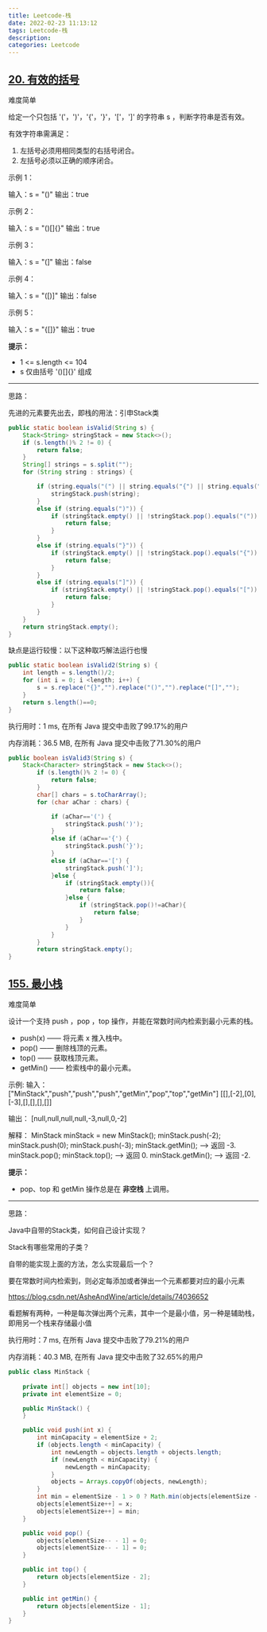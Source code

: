 ```yaml
---
title: Leetcode-栈
date: 2022-02-23 11:13:12
tags: Leetcode-栈
description:
categories: Leetcode
---
```



## [20. 有效的括号](https://leetcode-cn.com/problems/valid-parentheses/)



难度简单


给定一个只包括 '('，')'，'{'，'}'，'['，']' 的字符串 s ，判断字符串是否有效。

有效字符串需满足：

1. 左括号必须用相同类型的右括号闭合。
2. 左括号必须以正确的顺序闭合。

 
示例 1：

输入：s = "()" 输出：true 

示例 2：

输入：s = "()[]{}" 输出：true 

示例 3：

输入：s = "(]" 输出：false 

示例 4：

输入：s = "([)]" 输出：false 

示例 5：

输入：s = "{[]}" 输出：true


**提示：**

- 1 <= s.length <= 104
- s 仅由括号 '()[]{}' 组成

---

思路：

先进的元素要先出去，即栈的用法：引申Stack类

```java
public static boolean isValid(String s) {
    Stack<String> stringStack = new Stack<>();
    if (s.length()% 2 != 0) {
        return false;
    }
    String[] strings = s.split("");
    for (String string : strings) {

        if (string.equals("(") || string.equals("{") || string.equals("[")) {
            stringStack.push(string);
        }
        else if (string.equals(")")) {
            if (stringStack.empty() || !stringStack.pop().equals("(")) {
                return false;
            }
        }
        else if (string.equals("}")) {
            if (stringStack.empty() || !stringStack.pop().equals("{")) {
                return false;
            }
        }
        else if (string.equals("]")) {
            if (stringStack.empty() || !stringStack.pop().equals("[")) {
                return false;
            }
        }
    }
    return stringStack.empty();
}
```

缺点是运行较慢：以下这种取巧解法运行也慢

```java
public static boolean isValid2(String s) {
    int length = s.length()/2;
    for (int i = 0; i <length; i++) {
        s = s.replace("{}","").replace("()","").replace("[]","");
    }
    return s.length()==0;
}
```

执行用时：1 ms, 在所有 Java 提交中击败了99.17%的用户

内存消耗：36.5 MB, 在所有 Java 提交中击败了71.30%的用户

```java
public boolean isValid3(String s) {
    Stack<Character> stringStack = new Stack<>();
        if (s.length()% 2 != 0) {
            return false;
        }
        char[] chars = s.toCharArray();
        for (char aChar : chars) {

            if (aChar=='(') {
                stringStack.push(')');
            }
            else if (aChar=='{') {
                stringStack.push('}');
            }
            else if (aChar=='[') {
                stringStack.push(']');
            }else {
                if (stringStack.empty()){
                    return false;
                }else {
                    if (stringStack.pop()!=aChar){
                        return false;
                    }
                }
            }
        }
        return stringStack.empty();
}

```


## [155. 最小栈](https://leetcode-cn.com/problems/min-stack/)



难度简单


设计一个支持 push ，pop ，top 操作，并能在常数时间内检索到最小元素的栈。

- push(x) —— 将元素 x 推入栈中。
- pop() —— 删除栈顶的元素。
- top() —— 获取栈顶元素。
- getMin() —— 检索栈中的最小元素。

 
示例:
输入：
["MinStack","push","push","push","getMin","pop","top","getMin"]
[[],[-2],[0],[-3],[],[],[],[]]

输出：
[null,null,null,null,-3,null,0,-2]

解释：
MinStack minStack = new MinStack();
minStack.push(-2);
minStack.push(0);
minStack.push(-3);
minStack.getMin();   --> 返回 -3.
minStack.pop();
minStack.top();      --> 返回 0.
minStack.getMin();   --> 返回 -2.


**提示：**

- pop、top 和 getMin 操作总是在 **非空栈** 上调用。

---

思路：

Java中自带的Stack类，如何自己设计实现？

Stack有哪些常用的子类？

自带的能实现上面的方法，怎么实现最后一个？

要在常数时间内检索到，则必定每添加或者弹出一个元素都要对应的最小元素


https://blog.csdn.net/AsheAndWine/article/details/74036652


看题解有两种，一种是每次弹出两个元素，其中一个是最小值，另一种是辅助栈，即用另一个栈来存储最小值


执行用时：7 ms, 在所有 Java 提交中击败了79.21%的用户

内存消耗：40.3 MB, 在所有 Java 提交中击败了32.65%的用户

```java
public class MinStack {
    
    private int[] objects = new int[10];
    private int elementSize = 0;

    public MinStack() {
    }

    public void push(int x) {
        int minCapacity = elementSize + 2;
        if (objects.length < minCapacity) {
            int newLength = objects.length + objects.length;
            if (newLength < minCapacity) {
                newLength = minCapacity;
            }
            objects = Arrays.copyOf(objects, newLength);
        }
        int min = elementSize - 1 > 0 ? Math.min(objects[elementSize - 1], x) : x;
        objects[elementSize++] = x;
        objects[elementSize++] = min;
    }

    public void pop() {
        objects[elementSize-- - 1] = 0;
        objects[elementSize-- - 1] = 0;
    }

    public int top() {
        return objects[elementSize - 2];
    }

    public int getMin() {
        return objects[elementSize - 1];
    }
}
```

